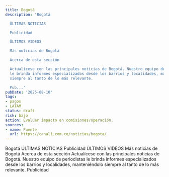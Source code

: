 ```yaml
---
title: Bogotá
description: 'Bogotá

  ÚLTIMAS NOTICIAS

  Publicidad

  ÚLTIMOS VIDEOS

  Más noticias de Bogotá

  Acerca de esta sección

  Actualícese con las principales noticias de Bogotá. Nuestro equipo de periodistas
  le brinda informes especializados desde los barrios y localidades, manteniéndolo
  siempre al tanto de lo más relevante.

  Pub...'
pubDate: '2025-08-10'
tags:
- pagos
- LATAM
status: draft
risk: bajo
action: Evaluar impacto en comisiones/operación.
sources:
- name: Fuente
  url: https://canal1.com.co/noticias/bogota/
---
```

Bogotá
ÚLTIMAS NOTICIAS
Publicidad
ÚLTIMOS VIDEOS
Más noticias de Bogotá
Acerca de esta sección
Actualícese con las principales noticias de Bogotá. Nuestro equipo de periodistas le brinda informes especializados desde los barrios y localidades, manteniéndolo siempre al tanto de lo más relevante.
Publicidad
